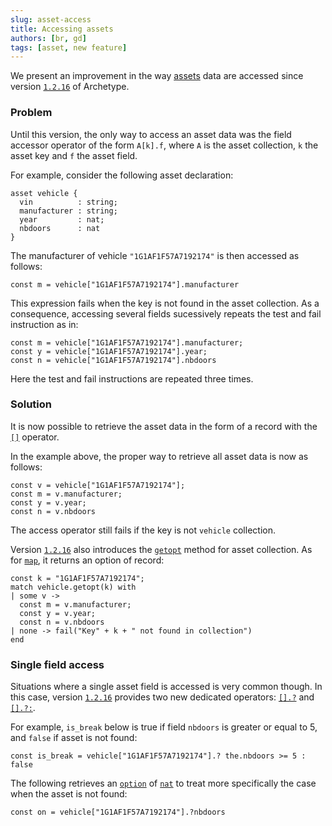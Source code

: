 ```yaml
---
slug: asset-access
title: Accessing assets
authors: [br, gd]
tags: [asset, new feature]
---
```


We present an improvement in the way [assets](/docs/asset) data are accessed since version [`1.2.16`](https://github.com/edukera/archetype-lang/releases/tag/1.2.16) of Archetype.

### Problem

Until this version, the only way to access an asset data was the field accessor operator of the form `A[k].f`, where `A` is the asset collection, `k` the asset key and `f` the asset field.

For example, consider the following asset declaration:
```archetype
asset vehicle {
  vin          : string;
  manufacturer : string;
  year         : nat;
  nbdoors      : nat
}
```

The manufacturer of vehicle `"1G1AF1F57A7192174"` is then accessed as follows:
```archetype
const m = vehicle["1G1AF1F57A7192174"].manufacturer
```

This expression fails when the key is not found in the asset collection. As a consequence, accessing several fields sucessively repeats the test and fail instruction as in:

```archetype
const m = vehicle["1G1AF1F57A7192174"].manufacturer;
const y = vehicle["1G1AF1F57A7192174"].year;
const n = vehicle["1G1AF1F57A7192174"].nbdoors
```

Here the test and fail instructions are repeated three times.

### Solution

It is now possible to retrieve the asset data in the form of a record with the [`[]`](/docs/reference/expressions/asset#ak--asset_keya) operator.

In the example above, the proper way to retrieve all asset data is now as follows:
```archetype
const v = vehicle["1G1AF1F57A7192174"];
const m = v.manufacturer;
const y = v.year;
const n = v.nbdoors
```

The access operator still fails if the key is not `vehicle` collection.

Version [`1.2.16`](https://github.com/edukera/archetype-lang/releases/tag/1.2.16) also introduces the [`getopt`](/docs/reference/expressions/asset#agetoptk--asset_keya) method for asset collection. As for [`map`](/docs/reference/types#map<K,%20V>), it returns an option of record:

```archetype
const k = "1G1AF1F57A7192174";
match vehicle.getopt(k) with
| some v ->
  const m = v.manufacturer;
  const y = v.year;
  const n = v.nbdoors
| none -> fail("Key" + k + " not found in collection")
end
```

### Single field access

Situations where a single asset field is accessed is very common though. In this case, version [`1.2.16`](https://github.com/edukera/archetype-lang/releases/tag/1.2.16) provides two new dedicated operators: [`[].?`](/docs/reference/expressions/asset#ak--asset_keyaf) and [`[].?:`](/docs/reference/expressions/asset#ak--asset_keya-f--d).

For example, `is_break` below is true if field `nbdoors` is greater or equal to 5, and `false` if asset is not found:

```archetype
const is_break = vehicle["1G1AF1F57A7192174"].? the.nbdoors >= 5 : false
```

The following retrieves an [`option`](/docs/reference/types#option<T>) of [`nat`](/docs/reference/types#nat) to treat more specifically the case when the asset is not found:
```archetype
const on = vehicle["1G1AF1F57A7192174"].?nbdoors
```



